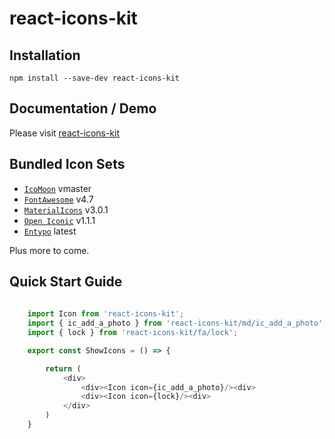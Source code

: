 
# react-icons-kit



## Installation

```
npm install --save-dev react-icons-kit
```

## Documentation / Demo

Please visit [react-icons-kit](http://wmira.github.io/react-icons-kit/)

## Bundled Icon Sets

* [`IcoMoon`](https://github.com/Keyamoon/IcoMoon-Free) vmaster
* [`FontAwesome`](http://fortawesome.github.io/Font-Awesome/icons/) v4.7
* [`MaterialIcons`](https://www.google.com/design/icons/) v3.0.1
* [`Open Iconic`](https://github.com/iconic/open-iconic) v1.1.1
* [`Entypo`](http://entypo.com) latest



Plus more to come.

## Quick Start Guide

```javascript
    
    import Icon from 'react-icons-kit';
    import { ic_add_a_photo } from 'react-icons-kit/md/ic_add_a_photo';
    import { lock } from 'react-icons-kit/fa/lock';

    export const ShowIcons = () => {

        return (
            <div>
                <div><Icon icon={ic_add_a_photo}/><div>
                <div><Icon icon={lock}/><div>
            </div>
        )
    }
```
